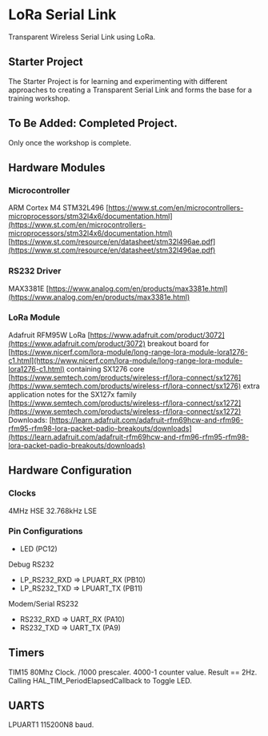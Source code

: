 # LoRa Serial Link
Transparent Wireless Serial Link using LoRa.


## Starter Project
The Starter Project is for learning and experimenting with different approaches to creating a Transparent Serial Link and forms the base for a training workshop. 

## To Be Added: Completed Project.
Only once the workshop is complete. 


## Hardware Modules

### Microcontroller 
ARM Cortex M4 STM32L496 [https://www.st.com/en/microcontrollers-microprocessors/stm32l4x6/documentation.html](https://www.st.com/en/microcontrollers-microprocessors/stm32l4x6/documentation.html)
 [https://www.st.com/resource/en/datasheet/stm32l496ae.pdf](https://www.st.com/resource/en/datasheet/stm32l496ae.pdf)

### RS232 Driver 
MAX3381E [https://www.analog.com/en/products/max3381e.html](https://www.analog.com/en/products/max3381e.html)

### LoRa Module 
Adafruit RFM95W LoRa [https://www.adafruit.com/product/3072](https://www.adafruit.com/product/3072) 
breakout board for [https://www.nicerf.com/lora-module/long-range-lora-module-lora1276-c1.html](https://www.nicerf.com/lora-module/long-range-lora-module-lora1276-c1.html) 
containing SX1276 core [https://www.semtech.com/products/wireless-rf/lora-connect/sx1276](https://www.semtech.com/products/wireless-rf/lora-connect/sx1276)
extra application notes for the SX127x family [https://www.semtech.com/products/wireless-rf/lora-connect/sx1272](https://www.semtech.com/products/wireless-rf/lora-connect/sx1272)
Downloads: [https://learn.adafruit.com/adafruit-rfm69hcw-and-rfm96-rfm95-rfm98-lora-packet-padio-breakouts/downloads](https://learn.adafruit.com/adafruit-rfm69hcw-and-rfm96-rfm95-rfm98-lora-packet-padio-breakouts/downloads)


## Hardware Configuration

### Clocks
4MHz HSE
32.768kHz LSE

### Pin Configurations
+ LED (PC12)

Debug RS232 
+ LP_RS232_RXD => LPUART_RX (PB10)
+ LP_RS232_TXD => LPUART_TX (PB11)

Modem/Serial RS232
+ RS232_RXD => UART_RX (PA10)
+ RS232_TXD => UART_TX (PA9)

## Timers
TIM15 80Mhz Clock. /1000 prescaler. 4000-1 counter value. Result == 2Hz. 
Calling HAL_TIM_PeriodElapsedCallback to Toggle LED.

## UARTS
LPUART1 115200N8 baud.


 
